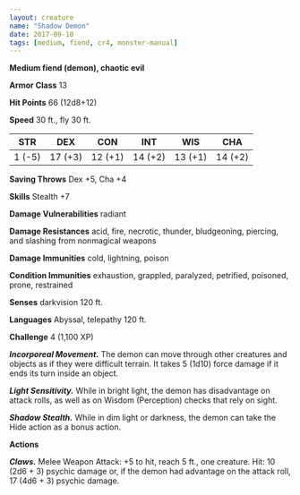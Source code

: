```yaml
---
layout: creature
name: "Shadow Demon"
date: 2017-09-10
tags: [medium, fiend, cr4, monster-manual]
---
```


**Medium fiend (demon), chaotic evil**

**Armor Class** 13

**Hit Points** 66 (12d8+12)

**Speed** 30 ft., fly 30 ft.

|   STR   |   DEX   |   CON   |   INT   |   WIS   |   CHA   |
|:-----:|:-----:|:-----:|:-----:|:-----:|:-----:|
| 1 (-5) | 17 (+3) | 12 (+1) | 14 (+2) | 13 (+1) | 14 (+2) |

**Saving Throws** Dex +5, Cha +4

**Skills** Stealth +7

**Damage Vulnerabilities** radiant

**Damage Resistances** acid, fire, necrotic, thunder, bludgeoning, piercing, and slashing from nonmagical weapons

**Damage Immunities** cold, lightning, poison

**Condition Immunities** exhaustion, grappled, paralyzed, petrified, poisoned, prone, restrained

**Senses** darkvision 120 ft.

**Languages** Abyssal, telepathy 120 ft.

**Challenge** 4 (1,100 XP)

***Incorporeal Movement.*** The demon can move through other creatures and objects as if they were difficult terrain. It takes 5 (1d10) force damage if it ends its turn inside an object.

***Light Sensitivity.*** While in bright light, the demon has disadvantage on attack rolls, as well as on Wisdom (Perception) checks that rely on sight.

***Shadow Stealth.*** While in dim light or darkness, the demon can take the Hide action as a bonus action.

**Actions**

***Claws.*** Melee Weapon Attack: +5 to hit, reach 5 ft., one creature. Hit: 10 (2d6 + 3) psychic damage or, if the demon had advantage on the attack roll, 17 (4d6 + 3) psychic damage.

